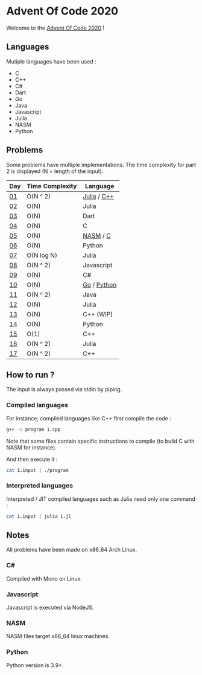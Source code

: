 # Advent Of Code 2020
Welcome to the [Advent Of Code 2020](https://adventofcode.com/) !

## Languages
Mutiple languages have been used :

- C
- C++
- C#
- Dart
- Go
- Java
- Javascript
- Julia
- NASM
- Python

## Problems
Some problems have multiple implementations.
The time complexity for part 2 is displayed (N = length of the input).

| Day | Time Complexity      | Language |
| --- | -------------------- | -------- |
| [01](src/1.jl)     | O(N ^ 2)   | [Julia](src/1.jl) / [C++](src/1.cpp) |
| [02](src/2.jl)     | O(N)       | Julia |
| [03](src/3.dart)   | O(N)       | Dart |
| [04](src/4.c)      | O(N)       | C |
| [05](src/5.c)      | O(N)       | [NASM](src/5.asm) / [C](src/5.c) |
| [06](src/6.py)     | O(N)       | Python |
| [07](src/7.jl)     | O(N log N) | Julia |
| [08](src/8.js)     | O(N ^ 2)   | Javascript |
| [09](src/9.cs)     | O(N)       | C# |
| [10](src/10.go)    | O(N)       | [Go](src/10.go) / [Python](src/10.py) |
| [11](src/11.java)  | O(N ^ 2)   | Java |
| [12](src/12.jl)    | O(N)       | Julia |
| [13](src/13.cpp)   | O(N)       | C++ (WIP) |
| [14](src/14.py)    | O(N)       | Python |
| [15](src/15.cpp)   | O(1)       | C++ |
| [16](src/16.jl)    | O(N ^ 2)   | Julia |
| [17](src/17.cpp)   | O(N ^ 2)   | C++ |

## How to run ?
The input is always passed via stdin by piping.

### Compiled languages
For instance, compiled languages like C++ first compile the code :

```sh
g++ -o program 1.cpp
```
Note that some files contain specific instructions to compile (to build C with NASM for instance).

And then execute it :

```sh
cat 1.input | ./program
```

### Interpreted languages
Interpreted / JIT compiled languages such as Julia need only one command :

```sh
cat 1.input | julia 1.jl
```

## Notes
All problems have been made on x86\_64 Arch Linux.

### C#
Compiled with Mono on Linux.

### Javascript
Javascript is executed via NodeJS.

### NASM
NASM files target x86\_64 linux machines.

### Python
Python version is 3.9+.

